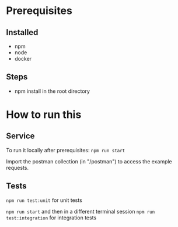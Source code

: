 # Prerequisites
## Installed
* npm
* node
* docker


## Steps
* npm install in the root directory

# How to run this
## Service
To run it locally after prerequisites:
```npm run start```

Import the postman collection (in "/postman") to access the example requests.

## Tests
```npm run test:unit``` for unit tests

```npm run start``` and then in a different terminal session ```npm run test:integration``` for integration tests